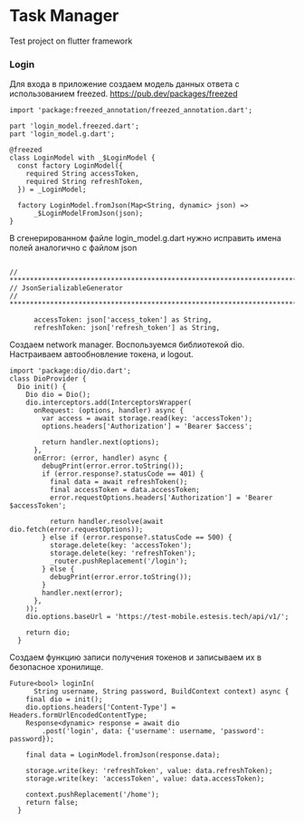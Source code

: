 # Task Manager
Test project on flutter framework

### Login

Для входа в приложение создаем модель данных ответа с использованием freezed. https://pub.dev/packages/freezed

```flutter
import 'package:freezed_annotation/freezed_annotation.dart';

part 'login_model.freezed.dart';
part 'login_model.g.dart';

@freezed
class LoginModel with _$LoginModel {
  const factory LoginModel({
    required String accessToken,
    required String refreshToken,
  }) = _LoginModel;

  factory LoginModel.fromJson(Map<String, dynamic> json) =>
      _$LoginModelFromJson(json);
}

```
В сгенерированном файле login_model.g.dart нужно исправить имена полей аналогично с файлом json
```flutter

// **************************************************************************
// JsonSerializableGenerator
// **************************************************************************

      accessToken: json['access_token'] as String,
      refreshToken: json['refresh_token'] as String,

```
Создаем network manager. Воспользуемся библиотекой dio. Настраиваем автообновление токена, и logout.


```flutter
import 'package:dio/dio.dart';
class DioProvider {
  Dio init() {
    Dio dio = Dio();
    dio.interceptors.add(InterceptorsWrapper(
      onRequest: (options, handler) async {
        var access = await storage.read(key: 'accessToken');
        options.headers['Authorization'] = 'Bearer $access';

        return handler.next(options);
      },
      onError: (error, handler) async {
        debugPrint(error.error.toString());
        if (error.response?.statusCode == 401) {
          final data = await refreshToken();
          final accessToken = data.accessToken;
          error.requestOptions.headers['Authorization'] = 'Bearer $accessToken';

          return handler.resolve(await dio.fetch(error.requestOptions));
        } else if (error.response?.statusCode == 500) {
          storage.delete(key: 'accessToken');
          storage.delete(key: 'refreshToken');
          _router.pushReplacement('/login');
        } else {
          debugPrint(error.error.toString());
        }
        handler.next(error);
      },
    ));
    dio.options.baseUrl = 'https://test-mobile.estesis.tech/api/v1/';

    return dio;
  }

```
Создаем функцию записи получения токенов и записываем их в безопасное хронилище. 

```flutter
Future<bool> loginIn(
      String username, String password, BuildContext context) async {
    final dio = init();
    dio.options.headers['Content-Type'] = Headers.formUrlEncodedContentType;
    Response<dynamic> response = await dio
        .post('login', data: {'username': username, 'password': password});

    final data = LoginModel.fromJson(response.data);

    storage.write(key: 'refreshToken', value: data.refreshToken);
    storage.write(key: 'accessToken', value: data.accessToken);

    context.pushReplacement('/home');
    return false;
  }
```
